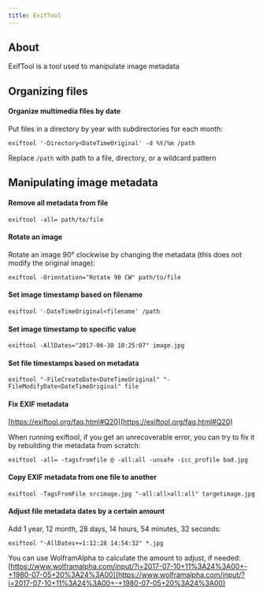 ```yaml
---
title: ExifTool
---
```


## About

ExifTool is a tool used to manipulate image metadata

## Organizing files

#### Organize multimedia files by date

Put files in a directory by year with subdirectories for each month:

```
exiftool '-Directory<DateTimeOriginal' -d %Y/%m /path
```

Replace `/path` with path to a file, directory, or a wildcard pattern

## Manipulating image metadata

#### Remove all metadata from file

```
exiftool -all= path/to/file
```

#### Rotate an image

Rotate an image 90° clockwise by changing the metadata (this does not modify the original image):

```
exiftool -Orientation="Rotate 90 CW" path/to/file
```

#### Set image timestamp based on filename

```
exiftool '-DateTimeOriginal<filename' /path
```

#### Set image timestamp to specific value

```
exiftool -AllDates="2017-06-30 18:25:07" image.jpg
```

#### Set file timestamps based on metadata

```
exiftool "-FileCreateDate<DateTimeOriginal" "-FileModifyDate<DateTimeOriginal" file
```

#### Fix EXIF metadata

[https://exiftool.org/faq.html#Q20](https://exiftool.org/faq.html#Q20)

When running exiftool, if you get an unrecoverable error, you can try to fix it by rebuilding the metadata from scratch:

```
exiftool -all= -tagsfromfile @ -all:all -unsafe -icc_profile bad.jpg
```

#### Copy EXIF metadata from one file to another

```
exiftool -TagsFromFile srcimage.jpg "-all:all>all:all" targetimage.jpg
```

#### Adjust file metadata dates by a certain amount

Add 1 year, 12 month, 28 days, 14 hours, 54 minutes, 32 seconds:

```
exiftool "-AllDates+=1:12:28 14:54:32" *.jpg
```

You can use WolframAlpha to calculate the amount to adjust, if needed: [https://www.wolframalpha.com/input/?i=2017-07-10+11%3A24%3A00+-+1980-07-05+20%3A24%3A00](https://www.wolframalpha.com/input/?i=2017-07-10+11%3A24%3A00+-+1980-07-05+20%3A24%3A00)
